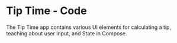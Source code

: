 Tip Time - Code
=================================

The Tip Time app contains various UI elements for calculating a tip,
teaching about user input, and State in Compose.
